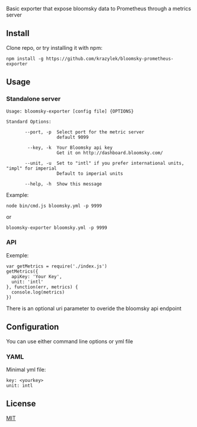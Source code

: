 Basic exporter that expose bloomsky data to Prometheus through a metrics server

## Install

Clone repo, or try installing it with npm:

```
npm install -g https://github.com/krazylek/bloomsky-prometheus-exporter
```

## Usage 

### Standalone server

```
Usage: bloomsky-exporter [config file] {OPTIONS}

Standard Options:

       --port, -p  Select port for the metric server
                   default 9099

        --key, -k  Your Bloomsky api key
                   Get it on http://dashboard.bloomsky.com/

       --unit, -u  Set to "intl" if you prefer international units, "impl" for imperial
                   Default to imperial units

       --help, -h  Show this message
```

Example:

```
node bin/cmd.js bloomsky.yml -p 9999
```

or 

```
bloomsky-exporter bloomsky.yml -p 9999
```

### API

Exemple:

```
var getMetrics = require('./index.js')
getMetrics({ 
  apiKey: 'Your Key',
  unit: 'intl'
}, function(err, metrics) {
  console.log(metrics)
})
```

There is an optional uri parameter to overide the bloomsky api endpoint


## Configuration

You can use either command line options or yml file

### YAML

Minimal yml file:

```
key: <yourkey>
unit: intl
```

## License

[MIT](https://tldrlegal.com/license/mit-license])
